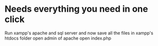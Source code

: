 # Needs everything you need in one click


 Run xampp's apache and sql server and now save all the files in xampp's htdocs folder open admin of apache open index.php <br>



